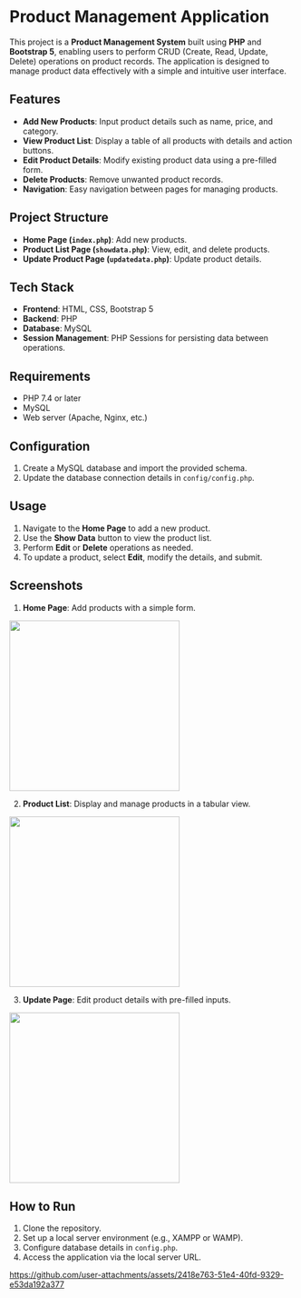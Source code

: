 # Product Management Application

This project is a **Product Management System** built using **PHP** and **Bootstrap 5**, enabling users to perform CRUD (Create, Read, Update, Delete) operations on product records. The application is designed to manage product data effectively with a simple and intuitive user interface.

## Features
- **Add New Products**: Input product details such as name, price, and category.
- **View Product List**: Display a table of all products with details and action buttons.
- **Edit Product Details**: Modify existing product data using a pre-filled form.
- **Delete Products**: Remove unwanted product records.
- **Navigation**: Easy navigation between pages for managing products.

## Project Structure
- **Home Page (`index.php`)**: Add new products.
- **Product List Page (`showdata.php`)**: View, edit, and delete products.
- **Update Product Page (`updatedata.php`)**: Update product details.

## Tech Stack
- **Frontend**: HTML, CSS, Bootstrap 5
- **Backend**: PHP
- **Database**: MySQL
- **Session Management**: PHP Sessions for persisting data between operations.

## Requirements
- PHP 7.4 or later
- MySQL
- Web server (Apache, Nginx, etc.)

## Configuration
1. Create a MySQL database and import the provided schema.
2. Update the database connection details in `config/config.php`.

## Usage
1. Navigate to the **Home Page** to add a new product.
2. Use the **Show Data** button to view the product list.
3. Perform **Edit** or **Delete** operations as needed.
4. To update a product, select **Edit**, modify the details, and submit.

## Screenshots
1. **Home Page**: Add products with a simple form.
 <img src="https://github.com/user-attachments/assets/b13a3196-97e6-432f-8cb7-65e46d7c7f9c" alt="" width="300" height="auto">

2. **Product List**: Display and manage products in a tabular view.
 <img src="https://github.com/user-attachments/assets/69153b69-d7b4-4b18-8de0-fca5b42dc16f" alt="" width="300" height="auto">

3. **Update Page**: Edit product details with pre-filled inputs.
  <img src="https://github.com/user-attachments/assets/c7538e70-e260-425e-8009-c2f573b63491" alt="" width="300" height="auto">


## How to Run
1. Clone the repository.
2. Set up a local server environment (e.g., XAMPP or WAMP).
3. Configure database details in `config.php`.
4. Access the application via the local server URL.



https://github.com/user-attachments/assets/2418e763-51e4-40fd-9329-e53da192a377


